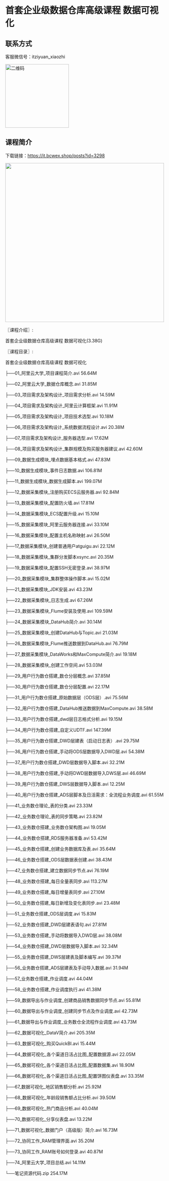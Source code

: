 # 首套企业级数据仓库高级课程 数据可视化

## 联系方式

客服微信号：itziyuan_xiaozhi

<img src="https://ziyuanyun.oss-cn-guangzhou.aliyuncs.com/common/20240614073449/666b82192834a.jpg" width="200" height="200" alt="二维码">

## 课程简介

下载链接：https://it.bcwex.shop/posts?id=3298

<img src="https://ziyuanyun.oss-cn-guangzhou.aliyuncs.com/yun/20240515185117/664493a524d58.jpg" width="500" alt="">

  〖课程介绍〗:

 首套企业级数据仓库高级课程 数据可视化(3.38G)

 〖课程目录〗:

 首套企业级数据仓库高级课程 数据可视化



 ├──01_阿里云大学_项目课程简介.avi 56.64M

 ├──02_阿里云大学_数据仓库概念.avi 31.85M

 ├──03_项目需求及架构设计_项目需求分析.avi 14.59M

 ├──04_项目需求及架构设计_阿里云计算框架.avi 11.91M

 ├──05_项目需求及架构设计_项目技术选型.avi 10.18M

 ├──06_项目需求及架构设计_系统数据流程设计.avi 20.38M

 ├──07_项目需求及架构设计_服务器选型.avi 17.62M

 ├──08_项目需求及架构设计_集群规模及购买服务器建议.avi 42.60M

 ├──09_数据生成模块_埋点数据基本格式.avi 47.83M

 ├──10_数据生成模块_事件日志数据.avi 106.81M

 ├──11_数据生成模块_数据生成脚本.avi 199.07M

 ├──12_数据采集模块_注册购买ECS云服务器.avi 92.84M

 ├──13_数据采集模块_配置防火墙.avi 17.81M

 ├──14_数据采集模块_ECS配置升级.avi 15.10M

 ├──15_数据采集模块_阿里云服务器连接.avi 33.10M

 ├──16_数据采集模块_配置主机名称映射.avi 26.50M

 ├──17_数据采集模块_创建普通用户atguigu.avi 22.12M

 ├──18_数据采集模块_集群分发脚本xsync.avi 20.35M

 ├──19_数据采集模块_配置SSH无密登录.avi 38.97M

 ├──20_数据采集模块_集群整体操作脚本.avi 15.02M

 ├──21_数据采集模块_JDK安装.avi 43.23M

 ├──22_数据采集模块_日志生成.avi 67.26M

 ├──23_数据采集模块_Flume安装及使用.avi 109.59M

 ├──24_数据采集模块_DataHub简介.avi 30.14M

 ├──25_数据采集模块_创建DataHub与Topic.avi 21.03M

 ├──26_数据采集模块_Flume推送数据到DataHub.avi 76.79M

 ├──27_数据采集模块_DataWorks和MaxCompute简介.avi 19.18M

 ├──28_数据采集模块_创建工作空间.avi 53.03M

 ├──29_用户行为数仓搭建_数仓分层概念.avi 37.85M

 ├──30_用户行为数仓搭建_数仓分层配置.avi 22.17M

 ├──31_用户行为数仓搭建_原始数据层（ODS层）.avi 75.56M

 ├──32_用户行为数仓搭建_DataHub推送数据到MaxCompute.avi 38.58M

 ├──33_用户行为数仓搭建_dwd层日志格式分析.avi 19.15M

 ├──34_用户行为数仓搭建_自定义UDTF.avi 147.39M

 ├──35_用户行为数仓搭建_DWD层建表（启动日志表）.avi 29.75M

 ├──36_用户行为数仓搭建_手动将ODS层数据导入DWD层.avi 54.38M

 ├──37_用户行为数仓搭建_DWD层数据导入脚本.avi 32.21M

 ├──38_用户行为数仓搭建_手动将DWD层数据导入DWS层.avi 46.69M

 ├──39_用户行为数仓搭建_DWS层数据导入脚本.avi 12.25M

 ├──40_用户行为数仓搭建_ADS层脚本及日活需求：全流程业务调度.avi 61.55M

 ├──41_业务数仓理论_表的分类.avi 23.33M

 ├──42_业务数仓理论_表的同步策略.avi 23.82M

 ├──43_业务数仓搭建_业务数仓架构图.avi 19.05M

 ├──44_业务数仓搭建_RDS服务器准备.avi 53.42M

 ├──45_业务数仓搭建_创建业务数据库及表.avi 35.64M

 ├──46_业务数仓搭建_ODS层数据表创建.avi 38.43M

 ├──47_业务数仓搭建_建立数据同步节点.avi 76.19M

 ├──48_业务数仓搭建_每日全量表同步.avi 113.27M

 ├──49_业务数仓搭建_每日增量表同步.avi 27.10M

 ├──50_业务数仓搭建_每日新增及变化表同步.avi 23.48M

 ├──51_业务数仓搭建_ODS层调度.avi 15.83M

 ├──52_业务数仓搭建_DWD层建表语句.avi 27.81M

 ├──53_业务数仓搭建_手动将数据导入DWD层.avi 38.08M

 ├──54_业务数仓搭建_DWD层数据导入脚本.avi 32.34M

 ├──55_业务数仓搭建_DWS层建表及脚本编写.avi 39.37M

 ├──56_业务数仓搭建_ADS层建表及手动导入数据.avi 31.94M

 ├──57_业务数仓搭建_作业调度.avi 44.04M

 ├──58_业务数仓搭建_作业调度执行.avi 41.38M

 ├──59_数据导出与作业调度_创建商品销售数据同步节点.avi 55.81M

 ├──60_数据导出与作业调度_创建同步节点及作业调度.avi 42.73M

 ├──61_数据导出与作业调度_业务数仓全流程作业调度.avi 43.73M

 ├──62_数据可视化_DataV简介.avi 205.35M

 ├──63_数据可视化_购买QuickBI.avi 15.44M

 ├──64_数据可视化_各个渠道日活占比图_配置数据源.avi 22.05M

 ├──65_数据可视化_各个渠道日活占比图_配置数据集.avi 18.90M

 ├──66_数据可视化_各个渠道日活占比图_配置饼图仪表盘.avi 33.35M

 ├──67_数据可视化_地区销售额分析.avi 25.92M

 ├──68_数据可视化_年龄段销售额占比分析.avi 39.50M

 ├──69_数据可视化_热门商品分析.avi 40.04M

 ├──70_数据可视化_分享仪表盘.avi 13.22M

 ├──71_数据可视化_数据门户（高级版）简介.avi 16.73M

 ├──72_协同工作_RAM管理界面.avi 35.20M

 ├──73_协同工作_RAM账号如何登录.avi 40.87M

 ├──74_阿里云大学_项目总结.avi 14.11M

 └──笔记资源代码.zip 254.17M

  